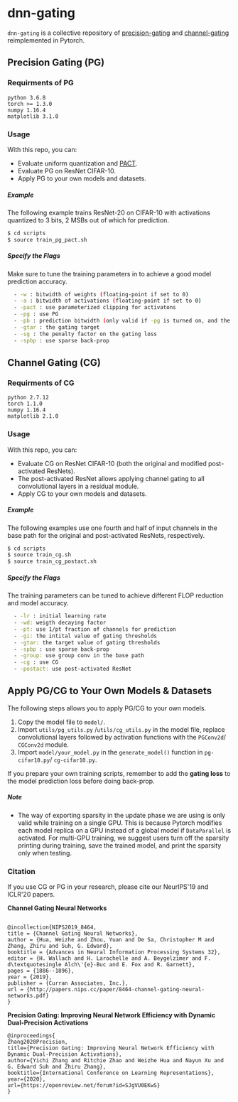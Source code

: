 # dnn-gating

```dnn-gating``` is a collective repository of [precision-gating](https://arxiv.org/abs/2002.07136) and [channel-gating](https://arxiv.org/abs/1805.12549) reimplemented in Pytorch.

## Precision Gating (PG)

### Requirments of PG

```
python 3.6.8
torch >= 1.3.0
numpy 1.16.4
matplotlib 3.1.0
```

### Usage

With this repo, you can:
  - Evaluate uniform quantization and [PACT](https://arxiv.org/abs/1805.06085).
  - Evaluate PG on ResNet CIFAR-10.
  - Apply PG to your own models and datasets.

##### Example
The following example trains ResNet-20 on CIFAR-10 with activations quantized to 3 bits, 2 MSBs out of which for prediction.

```sh
$ cd scripts
$ source train_pg_pact.sh
```

##### Specify the Flags

Make sure to tune the training parameters in to achieve a good model prediction accuracy.
```sh
  - -w : bitwidth of weights (floating-point if set to 0)
  - -a : bitwidth of activations (floating-point if set to 0)
  - -pact : use parameterized clipping for activatons
  - -pg : use PG
  - -pb : prediction bitwidth (only valid if -pg is turned on, and the bitwidth of prediction must smaller than that of activations)
  - -gtar : the gating target
  - -sg : the penalty factor on the gating loss
  - -spbp : use sparse back-prop
  ```

## Channel Gating (CG)

### Requirments of CG
```
python 2.7.12
torch 1.1.0
numpy 1.16.4
matplotlib 2.1.0
```
### Usage

With this repo, you can:
  - Evaluate CG on ResNet CIFAR-10 (both the original and modified post-activated ResNets).
  - The post-activated ResNet allows applying channel gating to all convolutional layers in a residual module.
  - Apply CG to your own models and datasets.

##### Example
The following examples use one fourth and half of input channels in the base path for the original and post-activated ResNets, respectively.

```sh
$ cd scripts
$ source train_cg.sh
$ source train_cg_postact.sh
```

##### Specify the Flags

The training parameters can be tuned to achieve different FLOP reduction and model accuracy.
```sh
  - -lr : initial learning rate
  - -wd: weigth decaying factor
  - -pt: use 1/pt fraction of channels for prediction
  - -gi: the intital value of gating thresholds
  - -gtar: the target value of gating thresholds
  - -spbp : use sparse back-prop
  - -group: use group conv in the base path
  - -cg : use CG
  - -postact: use post-activated ResNet
```

## Apply PG/CG to Your Own Models & Datasets

The following steps allows you to apply PG/CG to your own models.
  1. Copy the model file to ```model/```.
  2. Import ```utils/pg_utils.py``` /```utils/cg_utils.py``` in the model file, replace convolutional layers followed by activation functions with the ```PGConv2d```/ ```CGConv2d```  module.
  3. Import ```model/your_model.py``` in the ```generate_model()``` function in ```pg-cifar10.py```/ ```cg-cifar10.py```.

If you prepare your own training scripts, remember to add the **gating loss** to the model prediction loss before doing back-prop.

##### Note
  - The way of exporting sparsity in the update phase we are using is only valid while training on a single GPU. This is because Pytorch modifies each model replica on a GPU instead of a global model if ```DataParallel``` is activated. For multi-GPU training, we suggest users turn off the sparsity printing during training, save the trained model, and print the sparsity only when testing.



### Citation
If you use CG or PG in your research, please cite our NeurIPS'19 and ICLR'20 papers.

**Channel Gating Neural Networks**
```

@incollection{NIPS2019_8464,
title = {Channel Gating Neural Networks},
author = {Hua, Weizhe and Zhou, Yuan and De Sa, Christopher M and Zhang, Zhiru and Suh, G. Edward},
booktitle = {Advances in Neural Information Processing Systems 32},
editor = {H. Wallach and H. Larochelle and A. Beygelzimer and F. d\textquotesingle Alch\'{e}-Buc and E. Fox and R. Garnett},
pages = {1886--1896},
year = {2019},
publisher = {Curran Associates, Inc.},
url = {http://papers.nips.cc/paper/8464-channel-gating-neural-networks.pdf}
}
```
**Precision Gating: Improving Neural Network Efficiency with Dynamic Dual-Precision Activations**
```
@inproceedings{
Zhang2020Precision,
title={Precision Gating: Improving Neural Network Efficiency with Dynamic Dual-Precision Activations},
author={Yichi Zhang and Ritchie Zhao and Weizhe Hua and Nayun Xu and G. Edward Suh and Zhiru Zhang},
booktitle={International Conference on Learning Representations},
year={2020},
url={https://openreview.net/forum?id=SJgVU0EKwS}
}
```
